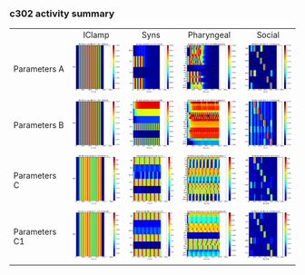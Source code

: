 ### c302 activity summary 
<table>
<tr><td>&nbsp;</td><td align="center">IClamp</td><td align="center">Syns</td><td align="center">Pharyngeal</td><td align="center">Social</td></tr>
<tr><td>Parameters A</td><td><a href="summary_A_IClamp.md"/><img alt="?" src="neurons_A_IClamp.png" height="90"/></a></td><td><a href="summary_A_Syns.md"/><img alt="?" src="neurons_A_Syns.png" height="90"/></a></td><td><a href="summary_A_Pharyngeal.md"/><img alt="?" src="neurons_A_Pharyngeal.png" height="90"/></a></td><td><a href="summary_A_Social.md"/><img alt="?" src="neurons_A_Social.png" height="90"/></a></td></tr>
<tr><td>Parameters B</td><td><a href="summary_B_IClamp.md"/><img alt="?" src="neurons_B_IClamp.png" height="90"/></a></td><td><a href="summary_B_Syns.md"/><img alt="?" src="neurons_B_Syns.png" height="90"/></a></td><td><a href="summary_B_Pharyngeal.md"/><img alt="?" src="neurons_B_Pharyngeal.png" height="90"/></a></td><td><a href="summary_B_Social.md"/><img alt="?" src="neurons_B_Social.png" height="90"/></a></td></tr>
<tr><td>Parameters C</td><td><a href="summary_C_IClamp.md"/><img alt="?" src="neurons_C_IClamp.png" height="90"/></a></td><td><a href="summary_C_Syns.md"/><img alt="?" src="neurons_C_Syns.png" height="90"/></a></td><td><a href="summary_C_Pharyngeal.md"/><img alt="?" src="neurons_C_Pharyngeal.png" height="90"/></a></td><td><a href="summary_C_Social.md"/><img alt="?" src="neurons_C_Social.png" height="90"/></a></td></tr>
<tr><td>Parameters C1</td><td><a href="summary_C1_IClamp.md"/><img alt="?" src="neurons_C1_IClamp.png" height="90"/></a></td><td><a href="summary_C1_Syns.md"/><img alt="?" src="neurons_C1_Syns.png" height="90"/></a></td><td><a href="summary_C1_Pharyngeal.md"/><img alt="?" src="neurons_C1_Pharyngeal.png" height="90"/></a></td><td><a href="summary_C1_Social.md"/><img alt="?" src="neurons_C1_Social.png" height="90"/></a></td></tr>
</table>
